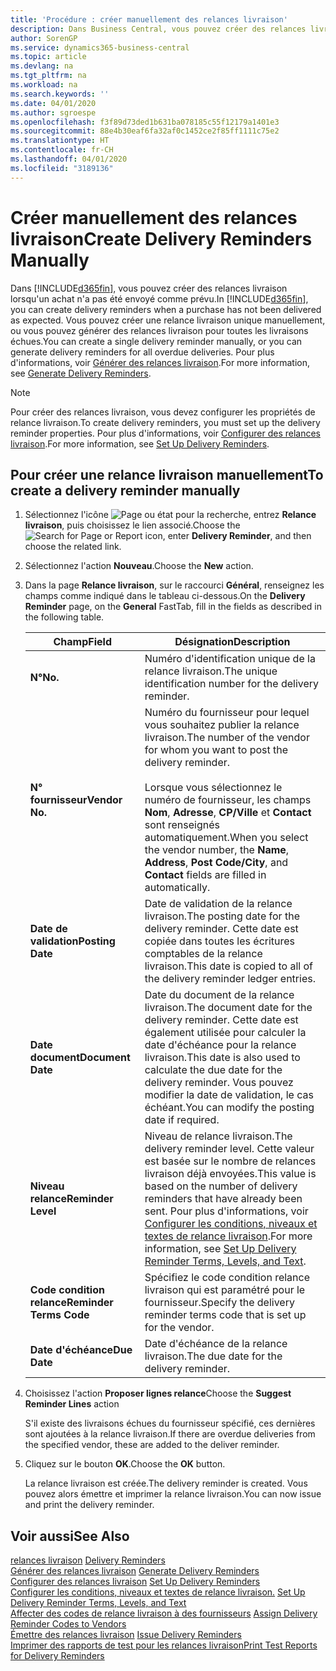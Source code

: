 ```yaml
---
title: 'Procédure : créer manuellement des relances livraison'
description: Dans Business Central, vous pouvez créer des relances livraison lorsqu'un achat n'a pas été envoyé comme prévu. Vous pouvez créer une relance livraison unique manuellement, ou vous pouvez générer des relances livraison pour toutes les livraisons échues.
author: SorenGP
ms.service: dynamics365-business-central
ms.topic: article
ms.devlang: na
ms.tgt_pltfrm: na
ms.workload: na
ms.search.keywords: ''
ms.date: 04/01/2020
ms.author: sgroespe
ms.openlocfilehash: f3f89d73ded1b631ba078185c55f12179a1401e3
ms.sourcegitcommit: 88e4b30eaf6fa32af0c1452ce2f85ff1111c75e2
ms.translationtype: HT
ms.contentlocale: fr-CH
ms.lasthandoff: 04/01/2020
ms.locfileid: "3189136"
---
```

# <a name="create-delivery-reminders-manually"></a><span data-ttu-id="60efe-104">Créer manuellement des relances livraison</span><span class="sxs-lookup"><span data-stu-id="60efe-104">Create Delivery Reminders Manually</span></span>
<span data-ttu-id="60efe-105">Dans [!INCLUDE[d365fin](../../includes/d365fin_md.md)], vous pouvez créer des relances livraison lorsqu'un achat n'a pas été envoyé comme prévu.</span><span class="sxs-lookup"><span data-stu-id="60efe-105">In [!INCLUDE[d365fin](../../includes/d365fin_md.md)], you can create delivery reminders when a purchase has not been delivered as expected.</span></span> <span data-ttu-id="60efe-106">Vous pouvez créer une relance livraison unique manuellement, ou vous pouvez générer des relances livraison pour toutes les livraisons échues.</span><span class="sxs-lookup"><span data-stu-id="60efe-106">You can create a single delivery reminder manually, or you can generate delivery reminders for all overdue deliveries.</span></span> <span data-ttu-id="60efe-107">Pour plus d'informations, voir [Générer des relances livraison](how-to-generate-delivery-reminders.md).</span><span class="sxs-lookup"><span data-stu-id="60efe-107">For more information, see [Generate Delivery Reminders](how-to-generate-delivery-reminders.md).</span></span>

> [!NOTE]
> <span data-ttu-id="60efe-108">Pour créer des relances livraison, vous devez configurer les propriétés de relance livraison.</span><span class="sxs-lookup"><span data-stu-id="60efe-108">To create delivery reminders, you must set up the delivery reminder properties.</span></span> <span data-ttu-id="60efe-109">Pour plus d'informations, voir [Configurer des relances livraison](how-to-set-up-delivery-reminders.md).</span><span class="sxs-lookup"><span data-stu-id="60efe-109">For more information, see [Set Up Delivery Reminders](how-to-set-up-delivery-reminders.md).</span></span>

## <a name="to-create-a-delivery-reminder-manually"></a><span data-ttu-id="60efe-110">Pour créer une relance livraison manuellement</span><span class="sxs-lookup"><span data-stu-id="60efe-110">To create a delivery reminder manually</span></span>  

1.  <span data-ttu-id="60efe-111">Sélectionnez l'icône ![Page ou état pour la recherche](../../media/ui-search/search_small.png "Icône Page ou état pour la recherche"), entrez **Relance livraison**, puis choisissez le lien associé.</span><span class="sxs-lookup"><span data-stu-id="60efe-111">Choose the ![Search for Page or Report](../../media/ui-search/search_small.png "Search for Page or Report icon") icon, enter **Delivery Reminder**, and then choose the related link.</span></span>  
2.  <span data-ttu-id="60efe-112">Sélectionnez l'action **Nouveau**.</span><span class="sxs-lookup"><span data-stu-id="60efe-112">Choose the **New** action.</span></span>  
3.  <span data-ttu-id="60efe-113">Dans la page **Relance livraison**, sur le raccourci **Général**, renseignez les champs comme indiqué dans le tableau ci-dessous.</span><span class="sxs-lookup"><span data-stu-id="60efe-113">On the **Delivery Reminder** page, on the **General** FastTab, fill in the fields as described in the following table.</span></span>  

    |<span data-ttu-id="60efe-114">Champ</span><span class="sxs-lookup"><span data-stu-id="60efe-114">Field</span></span>|<span data-ttu-id="60efe-115">Désignation</span><span class="sxs-lookup"><span data-stu-id="60efe-115">Description</span></span>|  
    |---------------------------------|---------------------------------------|  
    |<span data-ttu-id="60efe-116">**N°**</span><span class="sxs-lookup"><span data-stu-id="60efe-116">**No.**</span></span>|<span data-ttu-id="60efe-117">Numéro d'identification unique de la relance livraison.</span><span class="sxs-lookup"><span data-stu-id="60efe-117">The unique identification number for the delivery reminder.</span></span>|  
    |<span data-ttu-id="60efe-118">**N° fournisseur**</span><span class="sxs-lookup"><span data-stu-id="60efe-118">**Vendor No.**</span></span>|<span data-ttu-id="60efe-119">Numéro du fournisseur pour lequel vous souhaitez publier la relance livraison.</span><span class="sxs-lookup"><span data-stu-id="60efe-119">The number of the vendor for whom you want to post the delivery reminder.</span></span><br /><br /> <span data-ttu-id="60efe-120">Lorsque vous sélectionnez le numéro de fournisseur, les champs **Nom**, **Adresse**, **CP/Ville** et **Contact** sont renseignés automatiquement.</span><span class="sxs-lookup"><span data-stu-id="60efe-120">When you select the vendor number, the **Name**, **Address**, **Post Code/City**, and **Contact** fields are filled in automatically.</span></span>|  
    |<span data-ttu-id="60efe-121">**Date de validation**</span><span class="sxs-lookup"><span data-stu-id="60efe-121">**Posting Date**</span></span>|<span data-ttu-id="60efe-122">Date de validation de la relance livraison.</span><span class="sxs-lookup"><span data-stu-id="60efe-122">The posting date for the delivery reminder.</span></span> <span data-ttu-id="60efe-123">Cette date est copiée dans toutes les écritures comptables de la relance livraison.</span><span class="sxs-lookup"><span data-stu-id="60efe-123">This date is copied to all of the delivery reminder ledger entries.</span></span>|  
    |<span data-ttu-id="60efe-124">**Date document**</span><span class="sxs-lookup"><span data-stu-id="60efe-124">**Document Date**</span></span>|<span data-ttu-id="60efe-125">Date du document de la relance livraison.</span><span class="sxs-lookup"><span data-stu-id="60efe-125">The document date for the delivery reminder.</span></span> <span data-ttu-id="60efe-126">Cette date est également utilisée pour calculer la date d'échéance pour la relance livraison.</span><span class="sxs-lookup"><span data-stu-id="60efe-126">This date is also used to calculate the due date for the delivery reminder.</span></span> <span data-ttu-id="60efe-127">Vous pouvez modifier la date de validation, le cas échéant.</span><span class="sxs-lookup"><span data-stu-id="60efe-127">You can modify the posting date if required.</span></span>|  
    |<span data-ttu-id="60efe-128">**Niveau relance**</span><span class="sxs-lookup"><span data-stu-id="60efe-128">**Reminder Level**</span></span>|<span data-ttu-id="60efe-129">Niveau de relance livraison.</span><span class="sxs-lookup"><span data-stu-id="60efe-129">The delivery reminder level.</span></span> <span data-ttu-id="60efe-130">Cette valeur est basée sur le nombre de relances livraison déjà envoyées.</span><span class="sxs-lookup"><span data-stu-id="60efe-130">This value is based on the number of delivery reminders that have already been sent.</span></span> <span data-ttu-id="60efe-131">Pour plus d'informations, voir [Configurer les conditions, niveaux et textes de relance livraison](how-to-set-up-delivery-reminder-terms-levels-and-text.md).</span><span class="sxs-lookup"><span data-stu-id="60efe-131">For more information, see [Set Up Delivery Reminder Terms, Levels, and Text](how-to-set-up-delivery-reminder-terms-levels-and-text.md).</span></span>|  
    |<span data-ttu-id="60efe-132">**Code condition relance**</span><span class="sxs-lookup"><span data-stu-id="60efe-132">**Reminder Terms Code**</span></span>|<span data-ttu-id="60efe-133">Spécifiez le code condition relance livraison qui est paramétré pour le fournisseur.</span><span class="sxs-lookup"><span data-stu-id="60efe-133">Specify the delivery reminder terms code that is set up for the vendor.</span></span>|  
    |<span data-ttu-id="60efe-134">**Date d'échéance**</span><span class="sxs-lookup"><span data-stu-id="60efe-134">**Due Date**</span></span>|<span data-ttu-id="60efe-135">Date d'échéance de la relance livraison.</span><span class="sxs-lookup"><span data-stu-id="60efe-135">The due date for the delivery reminder.</span></span>|  

4.  <span data-ttu-id="60efe-136">Choisissez l'action **Proposer lignes relance**</span><span class="sxs-lookup"><span data-stu-id="60efe-136">Choose the **Suggest Reminder Lines** action</span></span>  

    <span data-ttu-id="60efe-137">S'il existe des livraisons échues du fournisseur spécifié, ces dernières sont ajoutées à la relance livraison.</span><span class="sxs-lookup"><span data-stu-id="60efe-137">If there are overdue deliveries from the specified vendor, these are added to the deliver reminder.</span></span>  

5.  <span data-ttu-id="60efe-138">Cliquez sur le bouton **OK**.</span><span class="sxs-lookup"><span data-stu-id="60efe-138">Choose the **OK** button.</span></span>  

    <span data-ttu-id="60efe-139">La relance livraison est créée.</span><span class="sxs-lookup"><span data-stu-id="60efe-139">The delivery reminder is created.</span></span> <span data-ttu-id="60efe-140">Vous pouvez alors émettre et imprimer la relance livraison.</span><span class="sxs-lookup"><span data-stu-id="60efe-140">You can now issue and print the delivery reminder.</span></span>  

## <a name="see-also"></a><span data-ttu-id="60efe-141">Voir aussi</span><span class="sxs-lookup"><span data-stu-id="60efe-141">See Also</span></span>  
 <span data-ttu-id="60efe-142">[relances livraison](delivery-reminders.md) </span><span class="sxs-lookup"><span data-stu-id="60efe-142">[Delivery Reminders](delivery-reminders.md) </span></span>  
 <span data-ttu-id="60efe-143">[Générer des relances livraison](how-to-generate-delivery-reminders.md) </span><span class="sxs-lookup"><span data-stu-id="60efe-143">[Generate Delivery Reminders](how-to-generate-delivery-reminders.md) </span></span>  
 <span data-ttu-id="60efe-144">[Configurer des relances livraison](how-to-set-up-delivery-reminders.md) </span><span class="sxs-lookup"><span data-stu-id="60efe-144">[Set Up Delivery Reminders](how-to-set-up-delivery-reminders.md) </span></span>  
 <span data-ttu-id="60efe-145">[Configurer les conditions, niveaux et textes de relance livraison.](how-to-set-up-delivery-reminder-terms-levels-and-text.md) </span><span class="sxs-lookup"><span data-stu-id="60efe-145">[Set Up Delivery Reminder Terms, Levels, and Text](how-to-set-up-delivery-reminder-terms-levels-and-text.md) </span></span>  
 <span data-ttu-id="60efe-146">[Affecter des codes de relance livraison à des fournisseurs](how-to-assign-delivery-reminder-codes-to-vendors.md) </span><span class="sxs-lookup"><span data-stu-id="60efe-146">[Assign Delivery Reminder Codes to Vendors](how-to-assign-delivery-reminder-codes-to-vendors.md) </span></span>  
 <span data-ttu-id="60efe-147">[Émettre des relances livraison](how-to-issue-delivery-reminders.md) </span><span class="sxs-lookup"><span data-stu-id="60efe-147">[Issue Delivery Reminders](how-to-issue-delivery-reminders.md) </span></span>  
 [<span data-ttu-id="60efe-148">Imprimer des rapports de test pour les relances livraison</span><span class="sxs-lookup"><span data-stu-id="60efe-148">Print Test Reports for Delivery Reminders</span></span>](how-to-print-test-reports-for-delivery-reminders.md)
